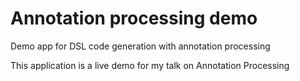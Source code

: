 # Annotation processing demo
Demo app for DSL code generation with annotation processing

This application is a live demo for my talk on Annotation Processing
